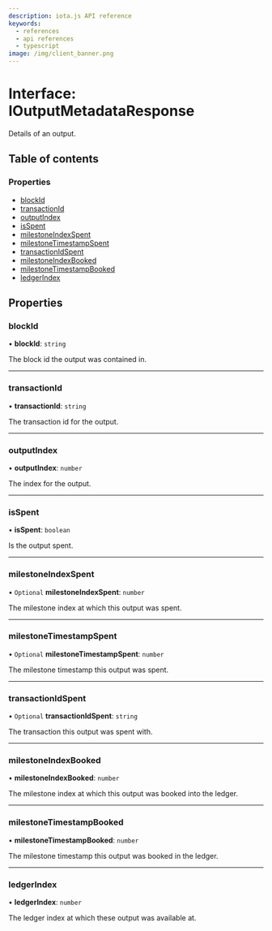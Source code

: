 ```yaml
---
description: iota.js API reference
keywords:
  - references
  - api references
  - typescript
image: /img/client_banner.png
---
```


# Interface: IOutputMetadataResponse

Details of an output.

## Table of contents

### Properties

- [blockId](IOutputMetadataResponse.md#blockid)
- [transactionId](IOutputMetadataResponse.md#transactionid)
- [outputIndex](IOutputMetadataResponse.md#outputindex)
- [isSpent](IOutputMetadataResponse.md#isspent)
- [milestoneIndexSpent](IOutputMetadataResponse.md#milestoneindexspent)
- [milestoneTimestampSpent](IOutputMetadataResponse.md#milestonetimestampspent)
- [transactionIdSpent](IOutputMetadataResponse.md#transactionidspent)
- [milestoneIndexBooked](IOutputMetadataResponse.md#milestoneindexbooked)
- [milestoneTimestampBooked](IOutputMetadataResponse.md#milestonetimestampbooked)
- [ledgerIndex](IOutputMetadataResponse.md#ledgerindex)

## Properties

### blockId

• **blockId**: `string`

The block id the output was contained in.

---

### transactionId

• **transactionId**: `string`

The transaction id for the output.

---

### outputIndex

• **outputIndex**: `number`

The index for the output.

---

### isSpent

• **isSpent**: `boolean`

Is the output spent.

---

### milestoneIndexSpent

• `Optional` **milestoneIndexSpent**: `number`

The milestone index at which this output was spent.

---

### milestoneTimestampSpent

• `Optional` **milestoneTimestampSpent**: `number`

The milestone timestamp this output was spent.

---

### transactionIdSpent

• `Optional` **transactionIdSpent**: `string`

The transaction this output was spent with.

---

### milestoneIndexBooked

• **milestoneIndexBooked**: `number`

The milestone index at which this output was booked into the ledger.

---

### milestoneTimestampBooked

• **milestoneTimestampBooked**: `number`

The milestone timestamp this output was booked in the ledger.

---

### ledgerIndex

• **ledgerIndex**: `number`

The ledger index at which these output was available at.
